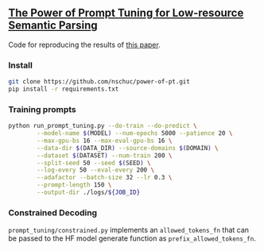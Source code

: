 ## [The Power of Prompt Tuning for Low-resource Semantic Parsing](https://arxiv.org/abs/2110.08525)

Code for reproducing the results of [this paper](https://arxiv.org/abs/2110.08525).


### Install
```bash
git clone https://github.com/nschuc/power-of-pt.git
pip install -r requirements.txt
```

### Training prompts
```bash
python run_prompt_tuning.py --do-train --do-predict \
		--model-name $(MODEL) --num-epochs 5000 --patience 20 \
		--max-gpu-bs 16 --max-eval-gpu-bs 16 \
		--data-dir $(DATA_DIR) --source-domains $(DOMAIN) \
		--dataset $(DATASET) --num-train 200 \
		--split-seed 50 --seed $(SEED) \
		--log-every 50 --eval-every 200 \
		--adafactor --batch-size 32 --lr 0.3 \
		--prompt-length 150 \
		--output-dir ./logs/${JOB_ID}
```

### Constrained Decoding

`prompt_tuning/constrained.py` implements an `allowed_tokens_fn` that can be passed to the HF model generate function as `prefix_allowed_tokens_fn`.